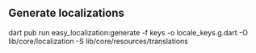 ## Generate localizations 
dart pub run easy_localization:generate -f keys -o locale_keys.g.dart -O lib/core/localization -S lib/core/resources/translations
